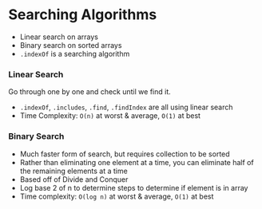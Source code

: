 # Searching Algorithms

- Linear search on arrays
- Binary search on sorted arrays
- `.indexOf` is a searching algorithm

### Linear Search

Go through one by one and check until we find it.

- `.indexOf`, `.includes`, `.find`, `.findIndex` are all using linear search
- Time Complexity: `O(n)` at worst & average, `O(1)` at best

### Binary Search

- Much faster form of search, but requires collection to be sorted
- Rather than eliminating one element at a time, you can eliminate half of the remaining elements at a time
- Based off of Divide and Conquer
- Log base 2 of n to determine steps to determine if element is in array
- Time complexity: `O(log n)` at worst & average, `O(1)` at best